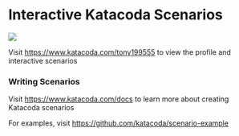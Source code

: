 # Interactive Katacoda Scenarios

[![](http://shields.katacoda.com/katacoda/tony199555/count.svg)](https://www.katacoda.com/tony199555 "Get your profile on Katacoda.com")

Visit https://www.katacoda.com/tony199555 to view the profile and interactive scenarios

### Writing Scenarios
Visit https://www.katacoda.com/docs to learn more about creating Katacoda scenarios

For examples, visit https://github.com/katacoda/scenario-example

